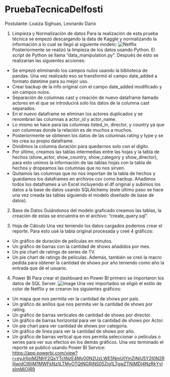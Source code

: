# PruebaTecnicaDelfosti
Postulante: Loaiza Sighuas, Leonardo Dario
1.	Limpieza y Normalización de datos
Para la realización de esta prueba técnica se empezó descargando la data de Kaggle y normalizando la información a lo cual se llegó al siguiente modelo:
![Netflix](https://github.com/vlik35/PruebaTecnicaDelfosti/assets/58407620/f4f6262d-fa12-4376-ab5a-e5dbbcfc078c)
Posteriormente se realizó la limpieza de los datos usando Python. El script de Python se llama “data_manipulation.py”. Después de esto se realizarían las siguientes acciones:
-	Se empezó eliminando los campos nulos usando la biblioteca de pandas. Una vez realizado eso se transformó el campo date_added a formato datetime para su mejor uso.
-	Crear backup de la info original con el campo date_added modificado y sin campos nulos.
-	Separación de columnas cast y creación de nuevo dataframe llamado actores en el que se introducirá solo los datos de la columna cast separados.
-	En el nuevo dataframe se eliminan los actores duplicados y se renombran las columnas a actor_id y actor_name.
-	Lo mismo se hace para las columnas listed_in, director, y country ya que son columnas donde la relación es de muchos a muchos.
-	Posteriormente se obtienen los datos de las columnas rating y type y se les crea su propio dataframe.
-	Dividimos la columna duración para quedarnos solo con el dígito.
-	Por último, creamos las tablas intermedias entre las hojas y la tabla de hechos (show_actor, show_country, show_category y show_director), para esto unimos la información de las tablas hojas con la tabla de hechos y dropeamos las columnas que no nos sirven.
-	Quitamos las columnas que no nos importan de la tabla de hechos y guardamos los dataframes en archivos csv como backup. Añadimos todos los dataframes a un Excel incluyendo el df original y subimos los datos a la base de datos usando SQLAlchemy (este último paso se hace una vez creada las tablas siguiendo el modelo diseñado de base de datos).
2.	Base de Datos
Guiándonos del modelo graficado creamos las tablas, la creación de estas se encuentra en el archivo: “create_query.sql”.

3.	Hoja de Cálculo
Una vez teniendo los datos cargados podemos crear el reporte. Para esto usé la tabla original procesada y creé 4 gráficos:
-	Un gráfico de duración de películas en minutos.
-	Un gráfico de barras con la cantidad de shows añadidos por mes.
-	Un pie chart de ratings de series de TV.
-	Un pie chart de ratings de películas.
Además, también se creó la macro pedida para obtener la cantidad de shows por año teniendo como año la entrada que dé el usuario.
4.	Power BI
Para crear el dashboard en Power BI primero se importaron los datos de SQL Server.
![image](https://github.com/vlik35/PruebaTecnicaDelfosti/assets/58407620/5f14455c-4de7-454d-b2e6-ee4ea4a44c51)
Una vez importados se eligió el estilo de color de Netflix y se crearon los siguientes gráficos:
-	Un mapa que nos permita ver la cantidad de shows por país.
-	Un gráfico de anillos que nos permita ver la cantidad de shows por rating.
-	Un gráfico de barras verticales de cantidad de shows por director.
-	Un gráfico de barras horizontal para ver la cantidad de shows por Actor.
-	Un pie chart para ver cantidad de shows por categoría.
-	Un gráfico de línea para ver la cantidad de shows por año.
-	Un gráfico de barras vertical que nos permita seleccionar o películas o series para ver sus efectos en los demás gráficos.
Una vez terminado el reporte se publicó usando Power BI Service: https://app.powerbi.com/view?r=eyJrIjoiM2NhY2QxYTctNzE4My00N2UzLWE5NmUtYmZjNjU5Y2I0N2RlIiwidCI6IjM1MWFkNzljLTMyOTQtNGRjNS05Zjg1LTgwZTNjMDI4NzRkYyIsImMiOjR9
